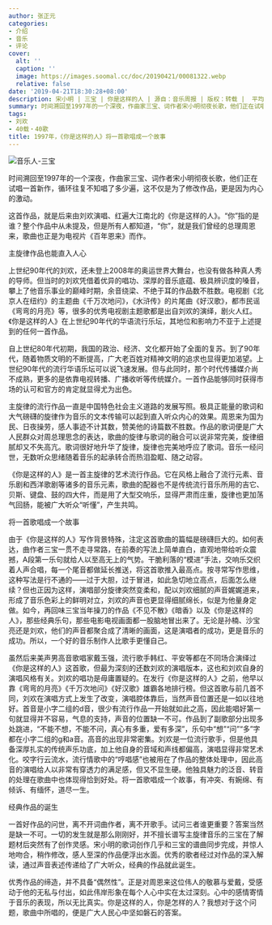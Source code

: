 ```yaml
---
author: 张正元
categories:
- 介绍
- 音乐
- 评论
cover:
  alt: ''
  caption: ''
  image: https://images.soomal.cc/doc/20190421/00081322.webp
  relative: false
date: '2019-04-21T18:30:28+08:00'
description: 宋小明 | 三宝 | 你是这样的人 | 源自：音乐周报 | 版权：转载 |  平均/总评分：10.00/30
summary: 时间溯回至1997年的一个深夜，作曲家三宝、词作者宋小明彻夜长歌，他们正在试唱一首新作，循环往复不知唱了多少遍，这不仅是为了修改作品，更是因为内心的激动。这首作品，就是后来由刘欢演唱、红遍大江南北的《你是这样的人》……
tags:
- 刘欢
- 40载・40歌
title: 1997年，《你是这样的人》将一首歌唱成一个故事
---
```


![音乐人-三宝](https://images.soomal.cc/doc/20111222/00015587_01.webp)





时间溯回至1997年的一个深夜，作曲家三宝、词作者宋小明彻夜长歌，他们正在试唱一首新作，循环往复不知唱了多少遍，这不仅是为了修改作品，更是因为内心的激动。 

这首作品，就是后来由刘欢演唱、红遍大江南北的《你是这样的人》。“你”指的是谁？整个作品中从未提及，但是所有人都知道，“你”，就是我们曾经的总理周恩来，歌曲也正是为电视片《百年恩来》而作。

主旋律作品也能直入人心

上世纪90年代的刘欢，还未登上2008年的奥运世界大舞台，也没有做各种真人秀的导师。但当时的刘欢凭借着优异的唱功、深厚的音乐底蕴、极具辨识度的嗓音，攀上了他音乐事业的巅峰时期，余音绕梁、不绝于耳的作品数不胜数。电视剧《北京人在纽约》的主题曲《千万次地问》，《水浒传》的片尾曲《好汉歌》，都市民谣《弯弯的月亮》等，很多的优秀电视剧主题歌都是出自刘欢的演绎，剧火人红。《你是这样的人》在上世纪90年代的华语流行乐坛，其地位和影响力不亚于上述提到的任何一首作品。

自上世纪80年代初期，我国的政治、经济、文化都开始了全面的复苏。到了90年代，随着物质文明的不断提高，广大老百姓对精神文明的追求也显得更加渴望。上世纪90年代的流行华语乐坛可以说飞速发展。但与此同时，那个时代传播媒介尚不成熟，更多的是依靠电视转播、广播收听等传统媒介。一首作品能够同时获得市场的认可和官方的肯定就显得尤为出色。

主旋律的流行作品一直是中国特色社会主义道路的发展写照。极具正能量的歌词和大气磅礴的旋律作为音乐的文本传输可以起到直入听众内心的效果。周恩来为国为民、日夜操劳，感人事迹不计其数，赞美他的诗篇数不胜数。作品的歌词便是广大人民群众对周总理思念的表达，歌曲的旋律与歌词的融合可以说非常完美，旋律细腻却又不失高亢。歌词很好地升华了旋律，旋律也完美地呼应了歌词。音乐一经问世，无数听众思绪随着音乐的起承转合而热泪盈眶、随之动容。

《你是这样的人》是一首主旋律的艺术流行作品。它在风格上融合了流行元素、音乐剧和西洋歌剧等诸多的音乐元素，歌曲的配器也不是传统流行音乐所用的吉它、贝斯、键盘、鼓的四大件，而是用了大型交响乐，显得严肃而庄重，旋律也更加荡气回肠，能被广大听众“听懂”，产生共鸣。

将一首歌唱成一个故事

由于《你是这样的人》写作背景特殊，注定这首歌曲的篇幅是磅礴巨大的。如何表达，曲作者三宝一贯不走寻常路，在前奏的写法上简单直白，直观地带给听众震撼，A段第一乐句就给人以至高无上的气势。干脆利落的“模进”手法，交响乐交织着人声合唱，每一个尾音都做延长推送，将这首歌推入最高点。按寻常写作思维，这种写法是行不通的――过于大胆，过于冒进，如此急切地立高点，后面怎么继续？但也正因为这样，演唱部分旋律突然变柔和，配以刘欢细腻的声音娓娓道来，形成了音乐色彩上的鲜明对立，刘欢的声音也更显得细腻绵长，似是为他量身定做。如今，再回味三宝当年操刀的作品《不见不散》《暗香》以及《你是这样的人》，那些经典乐句，那些电影电视画面都一股脑地冒出来了。无论是孙楠、沙宝亮还是刘欢，他们的声音都聚合成了清晰的画面，这是演唱者的成功，更是音乐的成功。所以，一个好的音乐制作人比歌手更懂自己。

虽然后来美声男高音歌唱家戴玉强，流行歌手韩红、平安等都在不同场合演绎过《你是这样的人》这首歌，但最为深刻的还数刘欢的演唱版本，这也和刘欢自身的演唱风格有关。刘欢的唱功是毋庸置疑的。在发行《你是这样的人》之前，他早以靠《弯弯的月亮》《千万次地问》《好汉歌》雄霸各地排行榜。但这首歌与前几首不同，刘欢在演唱方式上发生了改变，演唱腔体靠后，当然声音位置还是一如以往地好。首音是小字二组的d音，很少有流行作品一开始就如此之高，因此能唱好第一句就显得并不容易，气息的支持，声音的位置缺一不可。作品到了副歌部分出现多处跳进，“不能不想，不能不问，真心有多重，爱有多深”，乐句中“想”“问”“多”字都在小字二组的g和a音。高音的出现非常密集。刘欢是一位流行歌手，但是他具备深厚扎实的传统声乐功底，加上他自身的音域和声线都偏高，演唱显得非常艺术化。咬字行云流水，流行情歌中的“哼唱感”也被用在了作品的整体处理中，因此高音的演唱给人以非常有穿透力的满足感，但又不显生硬。他独具魅力的泛音、转音的处理在歌曲中也体现得恰到好处。将一首歌唱成一个故事，有冲突、有婉绵、有倾诉、有缅怀，道尽一生。   

经典作品的诞生

一首好作品的问世，离不开词曲作者，离不开歌手。试问三者谁更重要？答案当然是缺一不可。一切的发生就是那么刚刚好，并不擅长谱写主旋律音乐的三宝在了解题材后突然有了创作灵感。宋小明的歌词创作几乎和三宝的谱曲同步完成，并惊人地吻合，稍作修改，感人至深的作品便浮出水面。优秀的歌者经过对作品的深入解读，通过声音表述传递给了广大听众，经典的作品就此诞生。

优秀作品的缔造，并不具备“偶然性”。正是对周恩来这位伟人的敬慕与爱戴，受感动于他的无私与付出，如此伟岸形象在每个人心中实在太过深刻。心中的感情寄情于音乐的表现，所以无比真实。你是这样的人，你是怎样的人？我想对于这个问题，歌曲中所唱的，便是广大人民心中坚如磐石的答案。